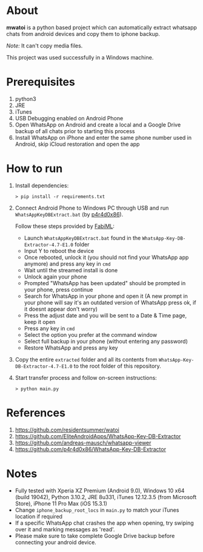 # About

**mwatoi** is a python based project which can automatically extract whatsapp chats from android devices and copy them to iphone backup.

*Note:* It can't copy media files.

This project was used successfully in a Windows machine.

# Prerequisites

1. python3
2. JRE
3. iTunes
4. USB Debugging enabled on Android Phone
5. Open WhatsApp on Android and create a local and a Google Drive backup of all chats prior to starting this process
6. Install WhatsApp on iPhone and enter the same phone number used in Android, skip iCloud restoration and open the app

# How to run

1. Install dependencies:

    `> pip install -r requirements.txt`
2. Connect Android Phone to Windows PC through USB and run `WhatsAppKeyDBExtract.bat` (by [p4r4d0x86](https://github.com/p4r4d0x86/WhatsApp-Key-DB-Extractor)).
    
    Follow these steps provided by [FabiML](https://forum.xda-developers.com/t/tool-whatsapp-key-db-extractor-crypt6-12-non-root-updated-october-2016.2770982/page-29#post-81902381):

    * Launch `WhatsAppKeyDBExtract.bat` found in the `WhatsApp-Key-DB-Extractor-4.7-E1.0` folder
    * Input Y to reboot the device
    * Once rebooted, unlock it (you should not find your WhatsApp app anymore) and press any key in `cmd`
    * Wait until the streamed install is done
    * Unlock again your phone
    * Prompted "WhatsApp has been updated" should be prompted in your phone, press continue
    * Search for WhatsApp in your phone and open it
    (A new prompt in your phone will say it's an outdated version of WhatsApp press ok, if it doesnt appear don't worry)
    * Press the adjust date and you will be sent to a Date & Time page, keep it open
    * Press any key in `cmd`
    * Select the option you prefer at the command window
    * Select full backup in your phone (without entering any password)
    * Restore WhatsApp and press any key
3. Copy the entire `extracted` folder and all its contents from `WhatsApp-Key-DB-Extractor-4.7-E1.0` to the root folder of this repository.

4. Start transfer process and follow on-screen instructions:

    `> python main.py`

# References

1. https://github.com/residentsummer/watoi
2. https://github.com/EliteAndroidApps/WhatsApp-Key-DB-Extractor
3. https://github.com/andreas-mausch/whatsapp-viewer
4. https://github.com/p4r4d0x86/WhatsApp-Key-DB-Extractor


# Notes
- Fully tested with Xperia XZ Premium (Android 9.0), Windows 10 x64 (build 19042), Python 3.10.2, JRE 8u331, iTunes 12.12.3.5 (from Microsoft Store), iPhone 11 Pro Max (iOS 15.3.1)
- Change `iphone_backup_root_locs` in `main.py` to match your iTunes location if required
- If a specific WhatsApp chat crashes the app when opening, try swiping over it and marking messages as 'read'.
- Please make sure to take complete Google Drive backup before connecting your android device.
